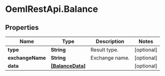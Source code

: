 # OemlRestApi.Balance

## Properties

Name | Type | Description | Notes
------------ | ------------- | ------------- | -------------
**type** | **String** | Result type. | [optional] 
**exchangeName** | **String** | Exchange name. | [optional] 
**data** | [**[BalanceData]**](BalanceData.md) |  | [optional] 


